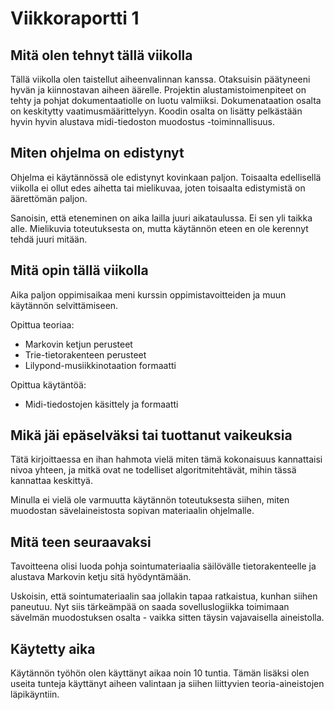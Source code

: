 # Viikkoraportti 1

## Mitä olen tehnyt tällä viikolla

Tällä viikolla olen taistellut aiheenvalinnan kanssa. Otaksuisin päätyneeni hyvän ja kiinnostavan aiheen äärelle.
Projektin alustamistoimenpiteet on tehty ja pohjat dokumentaatiolle on luotu valmiiksi. Dokumenataation osalta on keskitytty vaatimusmäärittelyyn.
Koodin osalta on lisätty pelkästään hyvin hyvin alustava midi-tiedoston muodostus -toiminnallisuus.

## Miten ohjelma on edistynyt

Ohjelma ei käytännössä ole edistynyt kovinkaan paljon. Toisaalta edellisellä viikolla ei ollut edes aihetta tai mielikuvaa, joten toisaalta edistymistä on äärettömän paljon.

Sanoisin, että eteneminen on aika lailla juuri aikataulussa. Ei sen yli taikka alle. Mielikuvia toteutuksesta on, mutta käytännön eteen en ole kerennyt tehdä juuri mitään.

## Mitä opin tällä viikolla

Aika paljon oppimisaikaa meni kurssin oppimistavoitteiden ja muun käytännön selvittämiseen.

Opittua teoriaa:
- Markovin ketjun perusteet
- Trie-tietorakenteen perusteet
- Lilypond-musiikkinotaation formaatti

Opittua käytäntöä:
- Midi-tiedostojen käsittely ja formaatti

## Mikä jäi epäselväksi tai tuottanut vaikeuksia

Tätä kirjoittaessa en ihan hahmota vielä miten tämä kokonaisuus kannattaisi nivoa yhteen, ja mitkä ovat ne todelliset algoritmitehtävät, mihin tässä kannattaa keskittyä.

Minulla ei vielä ole varmuutta käytännön toteutuksesta siihen, miten muodostan sävelaineistosta sopivan materiaalin ohjelmalle.

## Mitä teen seuraavaksi

Tavoitteena olisi luoda pohja sointumateriaalia säilövälle tietorakenteelle ja alustava Markovin ketju sitä hyödyntämään.

Uskoisin, että sointumateriaalin saa jollakin tapaa ratkaistua, kunhan siihen paneutuu. Nyt siis tärkeämpää on saada sovelluslogiikka toimimaan sävelmän muodostuksen osalta - vaikka sitten täysin vajavaisella aineistolla.

## Käytetty aika

Käytännön työhön olen käyttänyt aikaa noin 10 tuntia. Tämän lisäksi olen useita tunteja käyttänyt aiheen valintaan ja siihen liittyvien teoria-aineistojen läpikäyntiin.
